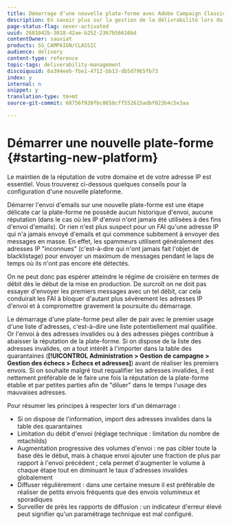 ```yaml
---
title: Démarrage d’une nouvelle plate-forme avec Adobe Campaign Classic
description: En savoir plus sur la gestion de la délivrabilité lors du démarrage d’une nouvelle plateforme avec Adobe Campaign Classic.
page-status-flag: never-activated
uuid: 2681042b-3018-42ae-b252-2367b56616bd
contentOwner: sauviat
products: SG_CAMPAIGN/CLASSIC
audience: delivery
content-type: reference
topic-tags: deliverability-management
discoiquuid: 6a394eeb-fbe1-4712-bb13-db5d7965fb73
index: y
internal: n
snippet: y
translation-type: tm+mt
source-git-commit: 68756f920fbc8658cff552615adbf023b4c5e3aa

---
```



# Démarrer une nouvelle plate-forme {#starting-new-platform}

Le maintien de la réputation de votre domaine et de votre adresse IP est essentiel. Vous trouverez ci-dessous quelques conseils pour la configuration d&#39;une nouvelle plateforme.

Démarrer l&#39;envoi d&#39;emails sur une nouvelle plate-forme est une étape délicate car la plate-forme ne possède aucun historique d&#39;envoi, aucune réputation (dans le cas où les IP d&#39;envoi n&#39;ont jamais été utilisées à des fins d&#39;envoi d&#39;emails). Or rien n&#39;est plus suspect pour un FAI qu&#39;une adresse IP qui n&#39;a jamais envoyé d&#39;emails et qui commence subitement à envoyer des messages en masse. En effet, les spammeurs utilisent généralement des adresses IP &quot;inconnues&quot; (c&#39;est-à-dire qui n&#39;ont jamais fait l&#39;objet de blacklistage) pour envoyer un maximum de messages pendant le laps de temps où ils n&#39;ont pas encore été détectés.

On ne peut donc pas espérer atteindre le régime de croisière en termes de débit dès le début de la mise en production. De surcroît on ne doit pas essayer d&#39;envoyer les premiers messages avec un tel débit, car cela conduirait les FAI à bloquer d&#39;autant plus sévèrement les adresses IP d&#39;envoi et à compromettre gravement la poursuite du démarrage.

Le démarrage d&#39;une plate-forme peut aller de pair avec le premier usage d&#39;une liste d&#39;adresses, c&#39;est-à-dire une liste potentiellement mal qualifiée. Or l&#39;envoi à des adresses invalides ou à des adresses pièges contribue à abaisser la réputation de la plate-forme. Si on dispose de la liste des adresses invalides, on a tout intérêt à l&#39;importer dans la table des quarantaines (**[!UICONTROL Administration > Gestion de campagne > Gestion des échecs > Echecs et adresses]**) avant de réaliser les premiers envois. Si on souhaite malgré tout requalifier les adresses invalides, il est nettement préférable de le faire une fois la réputation de la plate-forme établie et par petites parties afin de &quot;diluer&quot; dans le temps l&#39;usage des mauvaises adresses.

Pour résumer les principes à respecter lors d&#39;un démarrage :

* Si on dispose de l&#39;information, import des adresses invalides dans la table des quarantaines
* Limitation du débit d&#39;envoi (réglage technique : limitation du nombre de mtachilds)
* Augmentation progressive des volumes d&#39;envoi : ne pas cibler toute la base dès le début, mais à chaque envoi ajouter une fraction de plus par rapport à l&#39;envoi précédent ; cela permet d&#39;augmenter le volume à chaque étape tout en diminuant le taux d&#39;adresses invalides globalement
* Diffuser régulièrement : dans une certaine mesure il est préférable de réaliser de petits envois fréquents que des envois volumineux et sporadiques
* Surveiller de près les rapports de diffusion : un indicateur d&#39;erreur élevé peut signifier qu&#39;un paramétrage technique est mal configuré.
